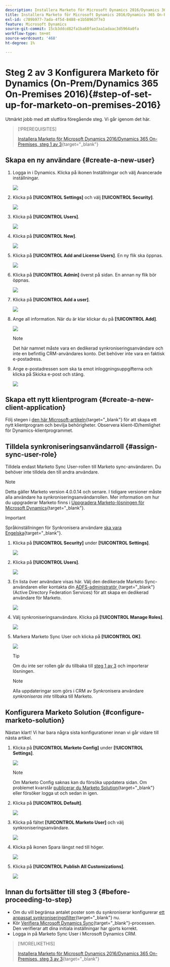 ```yaml
---
description: Installera Marketo för Microsoft Dynamics 2016/Dynamics 365 On-Premises Step 2 of 3 - Marketo Docs - produktdokumentation
title: Installera Marketo för Microsoft Dynamics 2016/Dynamics 365 On-Premises Step 2 of 3
exl-id: c789b977-7ada-4f5d-8488-e1b58963f7e3
feature: Microsoft Dynamics
source-git-commit: 15cb3ddcd82fa1ba60fae3aa1adaac3d5964a0fa
workflow-type: tm+mt
source-wordcount: '468'
ht-degree: 1%

---
```


# Steg 2 av 3 Konfigurera Marketo för Dynamics (On-Prem/Dynamics 365 On-Premises 2016){#step-of-set-up-for-marketo-on-premises-2016}

Utmärkt jobb med att slutföra föregående steg. Vi går igenom det här.

>[!PREREQUISITES]
>
>[Installera Marketo för Microsoft Dynamics 2016/Dynamics 365 On-Premises, steg 1 av 3](/help/marketo/product-docs/crm-sync/microsoft-dynamics-sync/sync-setup/microsoft-dynamics-2016-dynamics-365-on-premises/step-1-of-3-install.md){target="_blank"}

## Skapa en ny användare {#create-a-new-user}

1. Logga in i Dynamics. Klicka på ikonen Inställningar och välj Avancerade inställningar.

   ![](assets/step-2-of-3-marketo-on-premises-2016-1.png)

1. Klicka på **[!UICONTROL Settings]** och välj **[!UICONTROL Security]**.

   ![](assets/step-2-of-3-marketo-on-premises-2016-2.png)

1. Klicka på **[!UICONTROL Users]**.

   ![](assets/step-2-of-3-marketo-on-premises-2016-3.png)

1. Klicka på **[!UICONTROL New]**.

   ![](assets/step-2-of-3-marketo-on-premises-2016-4.png)

1. Klicka på **[!UICONTROL Add and License Users]**. En ny flik ska öppnas.

   ![](assets/step-2-of-3-marketo-on-premises-2016-5.png)

1. Klicka på **[!UICONTROL Admin]** överst på sidan. En annan ny flik bör öppnas.

   ![](assets/step-2-of-3-marketo-on-premises-2016-6.png)

1. Klicka på **[!UICONTROL Add a user]**.

   ![](assets/step-2-of-3-marketo-on-premises-2016-7.png)

1. Ange all information. När du är klar klickar du på **[!UICONTROL Add]**.

   ![](assets/step-2-of-3-marketo-on-premises-2016-8.png)

   >[!NOTE]
   >
   >Det här namnet måste vara en dedikerad synkroniseringsanvändare och inte en befintlig CRM-användares konto. Det behöver inte vara en faktisk e-postadress.

1. Ange e-postadressen som ska ta emot inloggningsuppgifterna och klicka på Skicka e-post och stäng.

   ![](assets/step-2-of-3-marketo-on-premises-2016-9.png)

## Skapa ett nytt klientprogram {#create-a-new-client-application}

Följ stegen i [den här Microsoft-artikeln](https://docs.microsoft.com/en-us/windows-server/identity/ad-fs/development/enabling-oauth-confidential-clients-with-ad-fs#create-an-application-group-in-ad-fs-2016-or-later){target="_blank"} för att skapa ett nytt klientprogram och bevilja behörigheter. Observera klient-ID/hemlighet för Dynamics-klientprogrammet.

## Tilldela synkroniseringsanvändarroll {#assign-sync-user-role}

Tilldela endast Marketo Sync User-rollen till Marketo sync-användaren. Du behöver inte tilldela den till andra användare.

>[!NOTE]
>
>Detta gäller Marketo version 4.0.0.14 och senare. I tidigare versioner måste alla användare ha synkroniseringsanvändarrollen. Mer information om hur du uppgraderar Marketo finns i [Uppgradera Marketo-lösningen för Microsoft Dynamics](/help/marketo/product-docs/crm-sync/microsoft-dynamics-sync/sync-setup/update-the-marketo-solution-for-microsoft-dynamics.md){target="_blank"}.

>[!IMPORTANT]
>
>Språkinställningen för Synkronisera användare [ ska vara Engelska](https://portal.dynamics365support.com/knowledgebase/article/KA-01201/en-us){target="_blank"}.

1. Klicka på **[!UICONTROL Security]** under **[!UICONTROL Settings]**.

   ![](assets/assign1.png)

1. Klicka på **[!UICONTROL Users]**.

   ![](assets/assign2.png)

1. En lista över användare visas här. Välj den dedikerade Marketo Sync-användaren eller kontakta din [ADFS-administratör ](https://msdn.microsoft.com/en-us/library/bb897402.aspx){target="_blank"} (Active Directory Federation Services) för att skapa en dedikerad användare för Marketo.

   ![](assets/image2015-3-26-10-3a39-3a35.png)

1. Välj synkroniseringsanvändare. Klicka på **[!UICONTROL Manage Roles]**.

   ![](assets/assign4.png)

1. Markera Marketo Sync User och klicka på **[!UICONTROL OK]**.

   ![](assets/assign5.png)

   >[!TIP]
   >
   >Om du inte ser rollen går du tillbaka till [steg 1 av 3](/help/marketo/product-docs/crm-sync/microsoft-dynamics-sync/sync-setup/microsoft-dynamics-2016-dynamics-365-on-premises/step-1-of-3-install.md) och importerar lösningen.

   >[!NOTE]
   >
   >Alla uppdateringar som görs i CRM av Synkronisera användare _synkroniseras inte_ tillbaka till Marketo.

## Konfigurera Marketo Solution {#configure-marketo-solution}

Nästan klart! Vi har bara några sista konfigurationer innan vi går vidare till nästa artikel.

1. Klicka på **[!UICONTROL Marketo Config]** under **[!UICONTROL Settings]**.

   ![](assets/configure1.png)

   >[!NOTE]
   >
   >Om Marketo Config saknas kan du försöka uppdatera sidan. Om problemet kvarstår [publicerar du Marketo Solution](/help/marketo/product-docs/crm-sync/microsoft-dynamics-sync/sync-setup/microsoft-dynamics-2016-dynamics-365-on-premises/step-1-of-3-install.md){target="_blank"} eller försöker logga ut och sedan in igen.

1. Klicka på **[!UICONTROL Default]**.

   ![](assets/configure2.png)

1. Klicka på fältet **[!UICONTROL Marketo User]** och välj synkroniseringsanvändare.

   ![](assets/configure3.png)

1. Klicka på ikonen Spara längst ned till höger.

   ![](assets/configure4.png)

1. Klicka på **[!UICONTROL Publish All Customizations]**.

   ![](assets/publish-all-customizations1.png)

## Innan du fortsätter till steg 3 {#before-proceeding-to-step}

* Om du vill begränsa antalet poster som du synkroniserar konfigurerar [ett anpassat synkroniseringsfilter](/help/marketo/product-docs/crm-sync/microsoft-dynamics-sync/create-a-custom-dynamics-sync-filter.md){target="_blank"} nu.
* Kör [Verifiera Microsoft Dynamics Sync](/help/marketo/product-docs/crm-sync/microsoft-dynamics-sync/sync-setup/validate-microsoft-dynamics-sync.md){target="_blank"}-processen. Den verifierar att dina initiala inställningar har gjorts korrekt.
* Logga in på Marketo Sync User i Microsoft Dynamics CRM.

>[!MORELIKETHIS]
>
>[Installera Marketo för Microsoft Dynamics 2016/Dynamics 365 On-Premises, steg 3 av 3](/help/marketo/product-docs/crm-sync/microsoft-dynamics-sync/sync-setup/microsoft-dynamics-2016-dynamics-365-on-premises/step-3-of-3-connect.md){target="_blank"}
